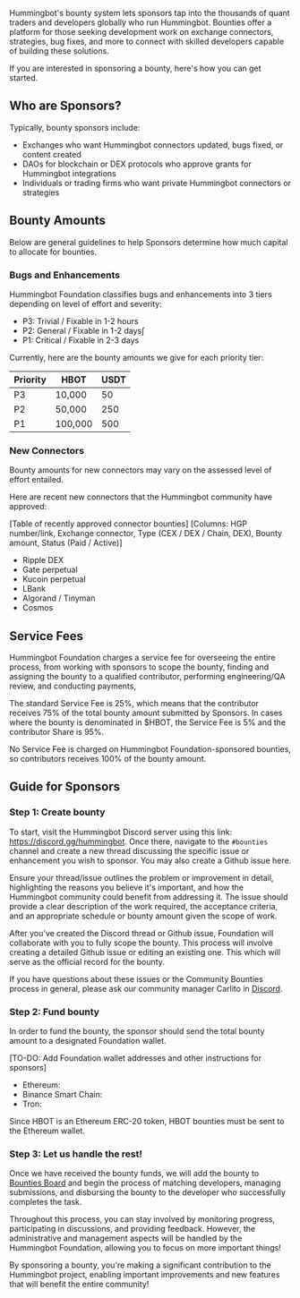 Hummingbot's bounty system lets sponsors tap into the thousands of quant traders and developers globally who run Hummingbot. Bounties offer a platform for those seeking development work on exchange connectors, strategies, bug fixes, and more to connect with skilled developers capable of building these solutions.

If you are interested in sponsoring a bounty, here's how you can get started.

## Who are Sponsors?

Typically, bounty sponsors include:

* Exchanges who want Hummingbot connectors updated, bugs fixed, or content created
* DAOs for blockchain or DEX protocols who approve grants for Hummingbot integrations
* Individuals or trading firms who want private Hummingbot connectors or strategies

## Bounty Amounts

Below are general guidelines to help Sponsors determine how much capital to allocate for bounties.

### Bugs and Enhancements

Hummingbot Foundation classifies bugs and enhancements into 3 tiers depending on level of effort and severity:

* P3: Trivial / Fixable in 1-2 hours
* P2: General / Fixable in 1-2 days∫
* P1: Critical / Fixable in 2-3 days

Currently, here are the bounty amounts we give for each priority tier:

| Priority | HBOT    | USDT |
|----------|-------- |------|
| P3       | 10,000  | 50   |
| P2       | 50,000  | 250  |
| P1       | 100,000 | 500  |

### New Connectors

Bounty amounts for new connectors may vary on the assessed level of effort entailed.

Here are recent new connectors that the Hummingbot community have approved:

[Table of recently approved connector bounties]
[Columns: HGP number/link, Exchange connector, Type (CEX / DEX / Chain, DEX),  Bounty amount, Status (Paid / Active)]

* Ripple DEX
* Gate perpetual
* Kucoin perpetual
* LBank
* Algorand / Tinyman
* Cosmos

## Service Fees

Hummingbot Foundation charges a service fee for overseeing the entire process, from working with sponsors to scope the bounty, finding and assigning the bounty to a qualified contributor, performing engineering/QA review, and conducting payments, 

The standard Service Fee is 25%, which means that the contributor receives 75% of the total bounty amount submitted by Sponsors. In cases where the bounty is denominated in $HBOT, the Service Fee is 5% and the contributor Share is 95%.

No Service Fee is charged on Hummingbot Foundation-sponsored bounties, so contributors receives 100% of the bounty amount.

## Guide for Sponsors

### Step 1: Create bounty

To start, visit the Hummingbot Discord server using this link: <https://discord.gg/hummingbot>. Once there, navigate to the `#bounties` channel and create a new thread discussing the specific issue or enhancement you wish to sponsor. You may also create a Github issue here.

Ensure your thread/issue outlines the problem or improvement in detail, highlighting the reasons you believe it's important, and how the Hummingbot community could benefit from addressing it. The issue should provide a clear description of the work required, the acceptance criteria, and an appropriate schedule or bounty amount given the scope of work.

After you've created the Discord thread or Github issue, Foundation will collaborate with you to fully scope the bounty. This process will involve creating a detailed Github issue or editing an existing one. This which will serve as the official record for the bounty.

If you have questions about these issues or the Community Bounties process in general, please ask our community manager Carlito in [Discord](https://discord.gg/hummingbot).

### Step 2: Fund bounty

In order to fund the bounty, the sponsor should send the total bounty amount to a designated Foundation wallet.

[TO-DO: Add Foundation wallet addresses and other instructions for sponsors]

* Ethereum:
* Binance Smart Chain:
* Tron:

Since HBOT is an Ethereum ERC-20 token, HBOT bounties must be sent to the Ethereum wallet.

### Step 3: Let us handle the rest!

Once we have received the bounty funds, we will add the bounty to [Bounties Board](https://github.com/orgs/hummingbot/projects/7/views/1) and begin the process of matching developers, managing submissions, and disbursing the bounty to the developer who successfully completes the task.

Throughout this process, you can stay involved by monitoring progress, participating in discussions, and providing feedback. However, the administrative and management aspects will be handled by the Hummingbot Foundation, allowing you to focus on more important things!

By sponsoring a bounty, you're making a significant contribution to the Hummingbot project, enabling important improvements and new features that will benefit the entire community!  